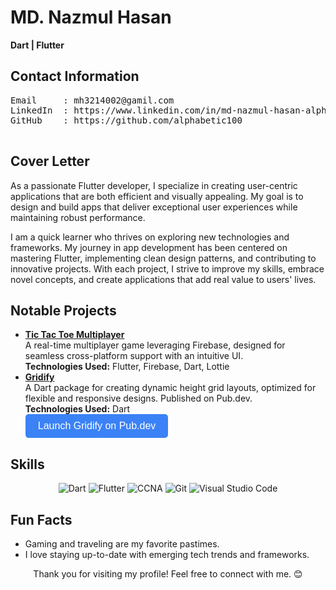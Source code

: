 <!DOCTYPE html>
<html lang="en">
<head>
  <meta charset="UTF-8">
  <meta name="viewport" content="width=device-width, initial-scale=1.0">
  
</head>
<body>
  <!-- Header Section -->
  <div align="start">
    <h1>MD. Nazmul Hasan</h1>
    <p><strong>Dart | Flutter</strong></p>
  </div>

  <!-- Contact Section -->
  <h2> Contact Information</h2>
  <pre>
Email     : mh3214002@gamil.com
LinkedIn  : https://www.linkedin.com/in/md-nazmul-hasan-alphabetic100/
GitHub    : https://github.com/alphabetic100
  </pre>

  <!-- Cover Letter Section -->
  <h2>Cover Letter</h2>
  <p>As a passionate Flutter developer, I specialize in creating user-centric applications that are both efficient and visually appealing. My goal is to design and build apps that deliver exceptional user experiences while maintaining robust performance.</p>
  <p>I am a quick learner who thrives on exploring new technologies and frameworks. My journey in app development has been centered on mastering Flutter, implementing clean design patterns, and contributing to innovative projects. With each project, I strive to improve my skills, embrace novel concepts, and create applications that add real value to users' lives.</p>

  <!-- Projects Section -->
  <h2> Notable Projects</h2>
  <ul>
    <li>
      <strong><a href="https://github.com/alphabetic100/tic-tac-toe-multiplayer">Tic Tac Toe Multiplayer</a></strong><br>
      A real-time multiplayer game leveraging Firebase, designed for seamless cross-platform support with an intuitive UI.<br>
      <strong>Technologies Used:</strong> Flutter, Firebase, Dart, Lottie
    </li>
    <li>
      <strong><a href="https://github.com/alphabetic100/gridify">Gridify</a></strong><br>
      A Dart package for creating dynamic height grid layouts, optimized for flexible and responsive designs. Published on Pub.dev.<br>
      <strong>Technologies Used:</strong> Dart<br>
      <div align="start">
        <a href="https://pub.dev/packages/gridify" target="_blank">
          <button style="background-color: #3b82f6; color: white; padding: 10px 20px; border-radius: 5px; border: none; font-size: 16px;">Launch Gridify on Pub.dev</button>
        </a>
      </div>
    </li>
  </ul>

  <!-- Skills Section -->
  <h2> Skills</h2>
  <div align="center">
    <img src="https://img.shields.io/badge/Dart-%230175C2.svg?style=for-the-badge&logo=dart&logoColor=white" alt="Dart"/>
    <img src="https://img.shields.io/badge/Flutter-%2302569B.svg?style=for-the-badge&logo=flutter&logoColor=white" alt="Flutter"/>
    <img src="https://img.shields.io/badge/CCNA-%23F56A5A.svg?style=for-the-badge&logo=cisco&logoColor=white" alt="CCNA"/>
    <img src="https://img.shields.io/badge/Git-%23F05033.svg?style=for-the-badge&logo=git&logoColor=white" alt="Git"/>
    <img src="https://img.shields.io/badge/VS_Code-%23007ACC.svg?style=for-the-badge&logo=visual-studio-code&logoColor=white" alt="Visual Studio Code"/>
  </div>

  <!-- Fun Facts Section -->
  <h2> Fun Facts</h2>
  <ul>
    <li> Gaming and traveling are my favorite pastimes.</li>
    <li> I love staying up-to-date with emerging tech trends and frameworks.</li>
  </ul>

  <div align="center">
    <p>Thank you for visiting my profile! Feel free to connect with me. 😊</p>
  </div>
</body>
</html>
